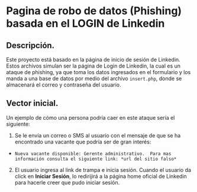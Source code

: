 # Pagina de robo de datos (Phishing) basada en el LOGIN de Linkedin

## Descripción.

Este proyecto está basado en la página de inicio de sesión de Linkedin. 
Estos archivos simulan ser la página de Login de Linkedin, la cual es un ataque de phishing, ya que toma los datos ingresados en el formulario y los manda a una base de datos por medio del archivo `insert.php`, donde se almacenará el correo y contraseña del usuario.  


## Vector inicial.

Un ejemplo de cómo una persona podría caer en este ataque sería el siguiente:
1. Se le envía un correo o SMS al usuario con el mensaje de que se ha encontrado una vacante que podría ser de gran interés:
- `Nueva vacante disponible: Gerente administrativo. 
Para mas información consulta el siguiente link: *url del sitio falso*`

2. El usuario ingresa al link de trampa e inicia sesión. Cuando el usuario da click en **Iniciar Sesión**, lo redirijirá a la página home oficial de Linkedin para hacerle creer que pudo iniciar sesión.

